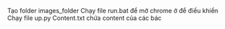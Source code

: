 Tạo folder images_folder
Chạy file run.bat để mở chrome ở để điều khiển
Chạy file up.py
Content.txt chứa content của các bác
